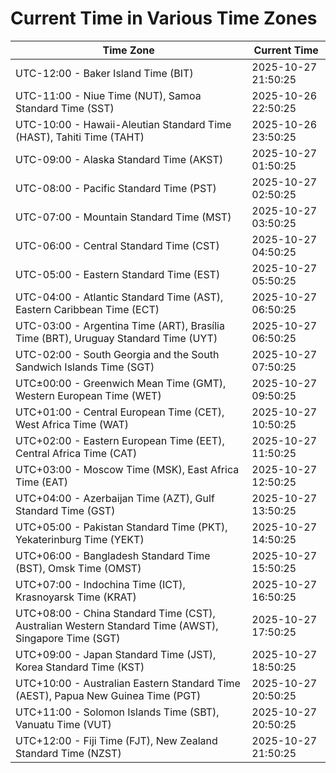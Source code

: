 # Current Time in Various Time Zones

| Time Zone | Current Time |
|-----------|--------------|
| UTC-12:00 - Baker Island Time (BIT) | 2025-10-27 21:50:25 |
| UTC-11:00 - Niue Time (NUT), Samoa Standard Time (SST) | 2025-10-26 22:50:25 |
| UTC-10:00 - Hawaii-Aleutian Standard Time (HAST), Tahiti Time (TAHT) | 2025-10-26 23:50:25 |
| UTC-09:00 - Alaska Standard Time (AKST) | 2025-10-27 01:50:25 |
| UTC-08:00 - Pacific Standard Time (PST) | 2025-10-27 02:50:25 |
| UTC-07:00 - Mountain Standard Time (MST) | 2025-10-27 03:50:25 |
| UTC-06:00 - Central Standard Time (CST) | 2025-10-27 04:50:25 |
| UTC-05:00 - Eastern Standard Time (EST) | 2025-10-27 05:50:25 |
| UTC-04:00 - Atlantic Standard Time (AST), Eastern Caribbean Time (ECT) | 2025-10-27 06:50:25 |
| UTC-03:00 - Argentina Time (ART), Brasília Time (BRT), Uruguay Standard Time (UYT) | 2025-10-27 06:50:25 |
| UTC-02:00 - South Georgia and the South Sandwich Islands Time (SGT) | 2025-10-27 07:50:25 |
| UTC±00:00 - Greenwich Mean Time (GMT), Western European Time (WET) | 2025-10-27 09:50:25 |
| UTC+01:00 - Central European Time (CET), West Africa Time (WAT) | 2025-10-27 10:50:25 |
| UTC+02:00 - Eastern European Time (EET), Central Africa Time (CAT) | 2025-10-27 11:50:25 |
| UTC+03:00 - Moscow Time (MSK), East Africa Time (EAT) | 2025-10-27 12:50:25 |
| UTC+04:00 - Azerbaijan Time (AZT), Gulf Standard Time (GST) | 2025-10-27 13:50:25 |
| UTC+05:00 - Pakistan Standard Time (PKT), Yekaterinburg Time (YEKT) | 2025-10-27 14:50:25 |
| UTC+06:00 - Bangladesh Standard Time (BST), Omsk Time (OMST) | 2025-10-27 15:50:25 |
| UTC+07:00 - Indochina Time (ICT), Krasnoyarsk Time (KRAT) | 2025-10-27 16:50:25 |
| UTC+08:00 - China Standard Time (CST), Australian Western Standard Time (AWST), Singapore Time (SGT) | 2025-10-27 17:50:25 |
| UTC+09:00 - Japan Standard Time (JST), Korea Standard Time (KST) | 2025-10-27 18:50:25 |
| UTC+10:00 - Australian Eastern Standard Time (AEST), Papua New Guinea Time (PGT) | 2025-10-27 20:50:25 |
| UTC+11:00 - Solomon Islands Time (SBT), Vanuatu Time (VUT) | 2025-10-27 20:50:25 |
| UTC+12:00 - Fiji Time (FJT), New Zealand Standard Time (NZST) | 2025-10-27 21:50:25 |
